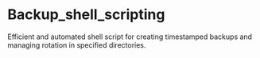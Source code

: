 # Backup_shell_scripting
 Efficient and automated shell script for creating timestamped backups and managing rotation in specified directories.
